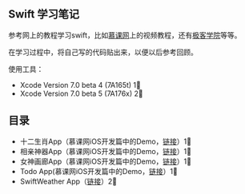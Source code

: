 ## Swift 学习笔记

参考网上的教程学习swift，比如[慕课网](http://www.imooc.com/)上的视频教程，还有[极客学院](www.jikexueyuan.com)等等。

在学习过程中，将自己写的代码贴出来，以便以后参考回顾。

使用工具：

+ Xcode Version 7.0 beta 4 (7A165t) 1⃣️
+ Xcode Version 7.0 beta 5 (7A176x) 2⃣️

## 目录

+ 十二生肖App（慕课网iOS开发篇中的Demo，[链接](http://www.imooc.com/video/3386)）1⃣️
+ 相亲神器App（慕课网iOS开发篇中的Demo，[链接](http://www.imooc.com/video/3616)）1⃣️
+ 女神画廊App（慕课网iOS开发篇中的Demo，[链接](http://www.imooc.com/video/4200)）1⃣️
+ Todo App(慕课网iOS开发篇中的Demo，[链接](http://www.imooc.com/video/5599)）1⃣️
+ SwiftWeather App（[链接](https://github.com/ArronYR/swift_learning/tree/master/SwiftWeather)）2⃣️